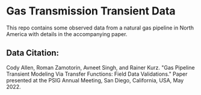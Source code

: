 # Gas Transmission Transient Data
This repo contains some observed data from a natural gas pipeline in North America with details in the accompanying paper.

## Data Citation:

Cody Allen, Roman Zamotorin, Avneet Singh, and Rainer Kurz. "Gas Pipeline Transient Modeling Via Transfer Functions: Field Data Validations." Paper presented at the PSIG Annual Meeting, San Diego, California, USA, May 2022.
